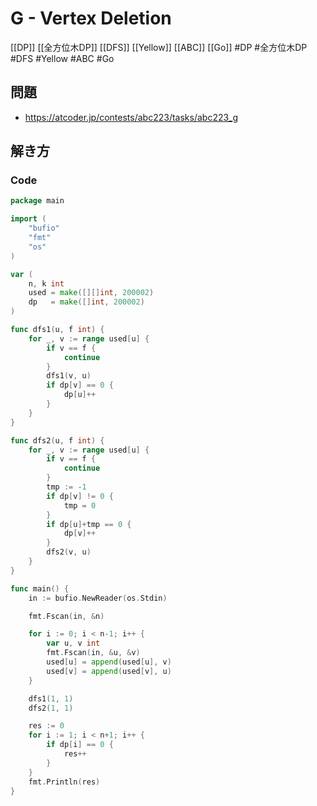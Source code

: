 # G - Vertex Deletion
[[DP]] [[全方位木DP]] [[DFS]] [[Yellow]] [[ABC]] [[Go]]
#DP #全方位木DP #DFS #Yellow #ABC #Go 

## 問題
- https://atcoder.jp/contests/abc223/tasks/abc223_g

## 解き方
### Code
```go
package main

import (
	"bufio"
	"fmt"
	"os"
)

var (
	n, k int
	used = make([][]int, 200002)
	dp   = make([]int, 200002)
)

func dfs1(u, f int) {
	for _, v := range used[u] {
		if v == f {
			continue
		}
		dfs1(v, u)
		if dp[v] == 0 {
			dp[u]++
		}
	}
}

func dfs2(u, f int) {
	for _, v := range used[u] {
		if v == f {
			continue
		}
		tmp := -1
		if dp[v] != 0 {
			tmp = 0
		}
		if dp[u]+tmp == 0 {
			dp[v]++
		}
		dfs2(v, u)
	}
}

func main() {
	in := bufio.NewReader(os.Stdin)

	fmt.Fscan(in, &n)

	for i := 0; i < n-1; i++ {
		var u, v int
		fmt.Fscan(in, &u, &v)
		used[u] = append(used[u], v)
		used[v] = append(used[v], u)
	}

	dfs1(1, 1)
	dfs2(1, 1)

	res := 0
	for i := 1; i < n+1; i++ {
		if dp[i] == 0 {
			res++
		}
	}
	fmt.Println(res)
}
```